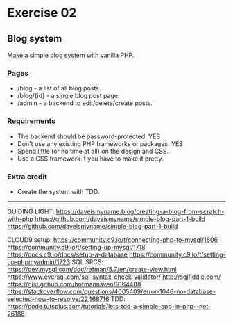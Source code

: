 # Exercise 02

## Blog system

Make a simple blog system with vanilla PHP.

### Pages

* /blog - a list of all blog posts.
* /blog/{id} - a single blog post page.
* /admin - a backend to edit/delete/create posts.

### Requirements

* The backend should be password-protected. YES
* Don't use any existing PHP frameworks or packages. YES
* Spend little (or no time at all) on the design and CSS.
* Use a CSS framework if you have to make it pretty. 

### Extra credit

* Create the system with TDD.

-----------------------------
GUIDING LIGHT:
https://daveismyname.blog/creating-a-blog-from-scratch-with-php
https://github.com/daveismyname/simple-blog-part-1-build
https://github.com/daveismyname/simple-blog-part-1-build

CLOUD9 setup:
    https://community.c9.io/t/connecting-php-to-mysql/1606
    https://community.c9.io/t/setting-up-mysql/1718
    https://docs.c9.io/docs/setup-a-database
    https://community.c9.io/t/setting-up-phpmyadmin/1723
SQL SRCS:
    https://dev.mysql.com/doc/refman/5.7/en/create-view.html
    https://www.eversql.com/sql-syntax-check-validator/
    http://sqlfiddle.com/
    https://gist.github.com/hofmannsven/9164408
    https://stackoverflow.com/questions/4005409/error-1046-no-database-selected-how-to-resolve/22468716
TDD: https://code.tutsplus.com/tutorials/lets-tdd-a-simple-app-in-php--net-26186
